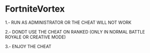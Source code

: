# FortniteVortex
1.- RUN AS ADMINISTRATOR OR THE CHEAT WILL NOT WORK

2.- DONDT USE THE CHEAT ON RANKED (ONLY IN NORMAL BATTLE ROYALE OR CREATIVE MODE)

3.- ENJOY THE CHEAT
